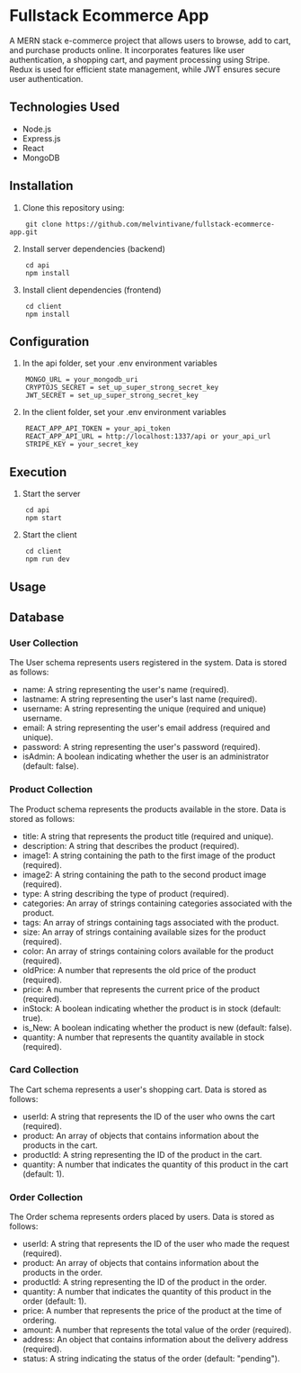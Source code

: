 # Fullstack Ecommerce App

A MERN stack e-commerce project that allows users to browse, add to cart, and purchase products online. It incorporates features like user authentication, a shopping cart, and payment processing using Stripe. Redux is used for efficient state management, while JWT ensures secure user authentication.

## Technologies Used

- Node.js
- Express.js
- React
- MongoDB

## Installation

1. Clone this repository using:
```shell
    git clone https://github.com/melvintivane/fullstack-ecommerce-app.git
```    
2. Install server dependencies (backend)
```shell
    cd api
    npm install
```

3. Install client dependencies (frontend)
```shell
    cd client
    npm install
```

## Configuration

1. In the api folder, set your .env environment variables
```shell
    MONGO_URL = your_mongodb_uri
    CRYPTOJS_SECRET = set_up_super_strong_secret_key 
    JWT_SECRET = set_up_super_strong_secret_key
```

2. In the client folder, set your .env environment variables
```shell
    REACT_APP_API_TOKEN = your_api_token
    REACT_APP_API_URL = http://localhost:1337/api or your_api_url
    STRIPE_KEY = your_secret_key
```

## Execution

1. Start the server
```shell
    cd api
    npm start
```

2. Start the client
```shell
    cd client
    npm run dev
```

## Usage

## Database

### User Collection

The User schema represents users registered in the system. Data is stored as follows:

- name: A string representing the user's name (required).
- lastname: A string representing the user's last name (required).
- username: A string representing the unique (required and unique) username.
- email: A string representing the user's email address (required and unique).
- password: A string representing the user's password (required).
- isAdmin: A boolean indicating whether the user is an administrator (default: false).

### Product Collection
The Product schema represents the products available in the store. Data is stored as follows:

- title: A string that represents the product title (required and unique).
- description: A string that describes the product (required).
- image1: A string containing the path to the first image of the product (required).
- image2: A string containing the path to the second product image (required).
- type: A string describing the type of product (required).
- categories: An array of strings containing categories associated with the product.
- tags: An array of strings containing tags associated with the product.
- size: An array of strings containing available sizes for the product (required).
- color: An array of strings containing colors available for the product (required).
- oldPrice: A number that represents the old price of the product (required).
- price: A number that represents the current price of the product (required).
- inStock: A boolean indicating whether the product is in stock (default: true).
- is_New: A boolean indicating whether the product is new (default: false).
- quantity: A number that represents the quantity available in stock (required).

### Card Collection

The Cart schema represents a user's shopping cart. Data is stored as follows:

- userId: A string that represents the ID of the user who owns the cart (required).
- product: An array of objects that contains information about the products in the cart.
- productId: A string representing the ID of the product in the cart.
- quantity: A number that indicates the quantity of this product in the cart (default: 1).

### Order Collection

The Order schema represents orders placed by users. Data is stored as follows:

- userId: A string that represents the ID of the user who made the request (required).
- product: An array of objects that contains information about the products in the order.
- productId: A string representing the ID of the product in the order.
- quantity: A number that indicates the quantity of this product in the order (default: 1).
- price: A number that represents the price of the product at the time of ordering.
- amount: A number that represents the total value of the order (required).
- address: An object that contains information about the delivery address (required).
- status: A string indicating the status of the order (default: "pending").
